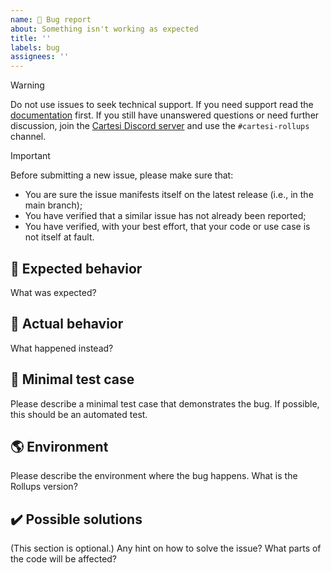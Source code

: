```yaml
---
name: 🐛 Bug report
about: Something isn't working as expected
title: ''
labels: bug
assignees: ''
---
```


> [!WARNING]
> Do not use issues to seek technical support.
> If you need support read the [documentation](https://docs.cartesi.io/) first.
> If you still have unanswered questions or need further discussion, join the [Cartesi Discord server](https://discord.gg/cartesi) and use the `#cartesi-rollups` channel.

> [!IMPORTANT]
> Before submitting a new issue, please make sure that:
> - You are sure the issue manifests itself on the latest release (i.e., in the main branch);
> - You have verified that a similar issue has not already been reported;
> - You have verified, with your best effort, that your code or use case is not itself at fault.

## 🙂 Expected behavior

What was expected?

## 🫠 Actual behavior

What happened instead?

## 🧪 Minimal test case

Please describe a minimal test case that demonstrates the bug.
If possible, this should be an automated test.

## 🌎 Environment

Please describe the environment where the bug happens.
What is the Rollups version?

## ✔️ Possible solutions

(This section is optional.)
Any hint on how to solve the issue?
What parts of the code will be affected?
